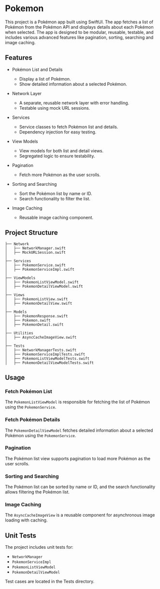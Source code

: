 # Pokemon
This project is a Pokémon app built using SwiftUI. The app fetches a list of Pokémon from the Pokémon API and displays details about each Pokémon when selected. The app is designed to be modular, reusable, testable, and includes various advanced features like pagination, sorting, searching and image caching.

## Features

- Pokémon List and Details
	- Display a list of Pokémon.
	- Show detailed information about a selected Pokémon.
	
- Network Layer
	- A separate, reusable network layer with error handling.
	- Testable using mock URL sessions.
	
- Services
	- Service classes to fetch Pokémon list and details.
	- Dependency injection for easy testing.

- View Models
	- View models for both list and detail views.
	- Segregated logic to ensure testability.
	
- Pagination
	- Fetch more Pokémon as the user scrolls.
	
- Sorting and Searching
	- Sort the Pokémon list by name or ID.
	- Search functionality to filter the list.
	
- Image Caching
	- Reusable image caching component.
	
## Project Structure

```
├── Network
│   ├── NetworkManager.swift
│   ├── MockURLSession.swift
│
├── Services
│   ├── PokemonService.swift
│   ├── PokemonServiceImpl.swift
│
├── ViewModels
│   ├── PokemonListViewModel.swift
│   ├── PokemonDetailViewModel.swift
│
├── Views
│   ├── PokemonListView.swift
│   ├── PokemonDetailView.swift
│
├── Models
│   ├── PokemonResponse.swift
│   ├── Pokemon.swift
│   ├── PokemonDetail.swift
│
├── Utilities
│   ├── AsyncCacheImageView.swift
│
├── Tests
│   ├── NetworkManagerTests.swift
│   ├── PokemonServiceImplTests.swift
│   ├── PokemonListViewModelTests.swift
│   ├── PokemonDetailViewModelTests.swift
```

## Usage

### Fetch Pokémon List
The `PokemonListViewModel` is responsible for fetching the list of Pokémon using the `PokemonService`.

### Fetch Pokémon Details
The `PokemonDetailViewModel` fetches detailed information about a selected Pokémon using the `PokemonService`.

### Pagination
The Pokémon list view supports pagination to load more Pokémon as the user scrolls.

### Sorting and Searching
The Pokémon list can be sorted by name or ID, and the search functionality allows filtering the Pokémon list.

### Image Caching
The `AsyncCacheImageView` is a reusable component for asynchronous image loading with caching.

## Unit Tests

The project includes unit tests for:

- `NetworkManager`
- `PokemonServiceImpl`
- `PokemonListViewModel`
- `PokemonDetailViewModel`

Test cases are located in the Tests directory.

